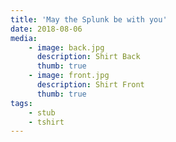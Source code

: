```yaml
---
title: 'May the Splunk be with you'
date: 2018-08-06
media:
    - image: back.jpg
      description: Shirt Back
      thumb: true
    - image: front.jpg
      description: Shirt Front
      thumb: true
tags:
    - stub
    - tshirt
---
```


